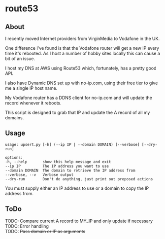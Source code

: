 # route53

## About

I recently moved Internet providers from VirginMedia to Vodafone in the UK.

One difference I've found is that the Vodafone router will get a new IP every time it's rebooted. As I host a number of hobby sites locally this can cause a bit of an issue.

I host my DNS at AWS using Route53 which, fortunately, has a pretty good API.

I also have Dynamic DNS set up with no-ip.com, using their free tier to give me a single IP host name.

My Vodafone router has a DDNS client for no-ip.com and will update the record whenever it reboots.

This script is designed to grab that IP and update the A record of all my domains.

## Usage

    usage: upsert.py [-h] (--ip IP | --domain DOMAIN) [--verbose] [--dry-run]

    options:
    -h, --help       show this help message and exit
    --ip IP          The IP address you want to use
    --domain DOMAIN  The domain to retrieve the IP address from
    --verbose, --v   Verbose output
    --dry-run        Don't do anything, just print out proposed actions

You must supply either an IP address to use or a domain to copy the IP address from.

## ToDo

TODO: Compare current A record to MY_IP and only update if necessary<br>
TODO: Error handling<br>
TODO: ~~Pass domain or IP as arguments~~<br>
